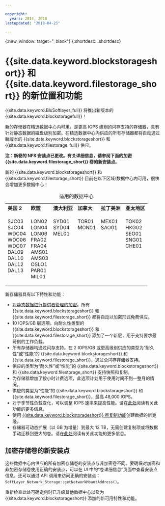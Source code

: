 ```yaml
---

copyright:
  years: 2014, 2018
lastupdated: "2018-04-25"

---
```

{:new_window: target="_blank"}
{:shortdesc: .shortdesc}

# {{site.data.keyword.blockstorageshort}} 和 {{site.data.keyword.filestorage_short}} 的新位置和功能

{{site.data.keyword.BluSoftlayer_full}} 将推出新版本的 {{site.data.keyword.blockstoragefull}}！ 

新的存储器在精选数据中心内可用，是更高 IOPS 级别的闪存支持的存储器，具有针对静态数据的磁盘级别加密。在精选数据中心内供应的所有存储器都将自动通过新版本的 {{site.data.keyword.blockstorageshort}} 和 {{site.data.keyword.filestorage_full}} 供应。

**注：**新卷的 NFS 安装点已更改。有关详细信息，请参阅下面的**加密 {{site.data.keyword.filestorage_short}} 卷的新安装点**。

新的 {{site.data.keyword.blockstorageshort}} 和 {{site.data.keyword.filestorage_short}} 目前在以下区域/数据中心内可用，很快会增加更多数据中心！
<table style="width:100%;">
	<caption>适用的数据中心</caption>
	<tbody>
		<tr>
			<td><strong>美国 2</strong></td>
			<td><strong>欧盟</strong></td>
			<td><strong>澳大利亚</strong></td>
			<td><strong>加拿大</strong></td>
			<td><strong>拉丁美洲</strong></td>
			<td><strong>亚太地区</strong></td>
		</tr>
		<tr>
			<td>
				<p>SJC03<br />
				SJC04<br />
				WDC04<br />
				WDC06<br />
				WDC07<br />
				DAL09<br />
				DAL10<br />
				DAL12<br />
				DAL13<br /><br /></p>
			</td>
			<td>
				<p>LON02<br />
				LON04<br />
				LON06<br />
				FRA02<br />
				FRA04<br />
				AMS01<br />
				AMS03<br />
				OSLO1<br />
				PAR01<br />
				MIL01</p>
			</td>
			<td>
				<p>SYD01<br />
				SYD04<br />
				MEL01<br /><br /><br /><br /><br /><br /><br /><br /></p>
			</td>
			<td>
				<p>TOR01<br />
				MON01<br /><br /><br /><br /><br /><br /><br /><br /><br /></p>
			</td>
			<td>
				<p>MEX01<br />SAO01<br /><br /><br /><br /><br /><br /><br /><br /><br /></p>
			</td>
						<td>
				<p>TOK02<br />
				HKG02<br />
			        SEO01<br />
				SNG01<br />
				CHE01<br /><br /><br /><br /><br /><br /></p>
			</td>
			</tr>
	</tbody>
</table>


新存储器具有以下特性和功能：

- [对静态数据进行提供者管理的加密](block-file-storage-encryption-rest.html)。所有 {{site.data.keyword.blockstorageshort}} 和 {{site.data.keyword.filestorage_short}} 都将自动以加密形式免费供应。
- 10 IOPS/GB 层选项。向耐久性类型的 {{site.data.keyword.blockstorageshort}} 和 {{site.data.keyword.filestorage_short}} 添加了一个新层，用于支持要求最苛刻的工作负载。
- 所有存储器均通过闪存支持。在 2 IOPS/GB 或更高级别供应的类型为“耐久性”或“性能”的 {{site.data.keyword.blockstorageshort}} 和 {{site.data.keyword.filestorage_short}}，通过全闪存存储器支持。
- 供应的类型为“耐久性”或“性能”的 {{site.data.keyword.blockstorageshort}} 和 {{site.data.keyword.filestorage_short}} 支持快照和复制。
- 为存储器增加了按小时计费选项，此选项计划用于使用时间不到一整月的情况。 
- 供应的类型为“性能”的 {{site.data.keyword.blockstorageshort}} 和 {{site.data.keyword.filestorage_short}}，最高 48,000 IOPS。
- 对于季节性负载变化，可以调整 IOPS 速率来提高性能。请在[此处](adjustable-iops.html)阅读有关此功能的更多信息。
- 使用 [{{site.data.keyword.blockstorageshort}} 卷复制功能](how-to-create-duplicate-volume.html)创建数据的新克隆。
- 存储器可动态扩展（以 GB 为增量）到最大 12 TB，无需创建复制项或将数据手动迁移到更大的卷。请在[此处](expandable_block_storage.html)阅读有关此功能的更多信息。

## 加密存储卷的新安装点

这些数据中心内供应的所有加密存储卷的安装点与非加密卷不同。要确保对加密和非加密存储卷使用正确的安装点，可以在 UI 中的“卷详细信息”页面中查看安装点信息，还可以通过 API 调用来访问正确的安装点：`SoftLayer_Network_Storage::getNetworkMountAddress()`。

重新检查此处可确定何时已升级其他数据中心以及为 {{site.data.keyword.blockstorageshort}} 添加的新可用特性和功能。
